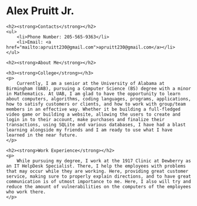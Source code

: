 <head>
    <title>Alex Pruitt Jr.</title>
</head>
<body>
    <h1><strong>Alex Pruitt Jr.</strong></h1>

    <h2><strong>Contacts</strong></h2>
    <ul>
        <li>Phone Number: 205-565-9363</li>
        <li>Email: <a href="mailto:apruitt230@gmail.com">apruitt230@gmail.com</a></li>
    </ul>

    <h2><strong>About Me</strong></h2>

    <h3><strong>College</strong></h3>
    <p>
        Currently, I am a senior at the University of Alabama at Birmingham (UAB), pursuing a Computer Science (BS) degree with a minor in Mathematics. At UAB, I am glad to have the opportunity to learn about computers, algorithms, coding languages, programs, applications, how to satisfy customers or clients, and how to work with group/team members in an effective way. Whether it be building a full-fledged video game or building a website, allowing the users to create and login in to their account, make purchases and finalize their transactions, using SQLite and various databases, I have had a blast learning alongside my friends and I am ready to use what I have learned in the near future.
    </p>

    <h2><strong>Work Experience</strong></h2>
    <p>
        While pursuing my degree, I work at the 1917 Clinic at Dewberry as an IT HelpDesk Specialist. There, I help the employees with problems that may occur while they are working. Here, providing great customer service, making sure to properly explain directions, and to have great communication is of utmost importance to me. Here, I also will try and reduce the amount of vulnerabilities on the computers of the employees who work there.
    </p>
